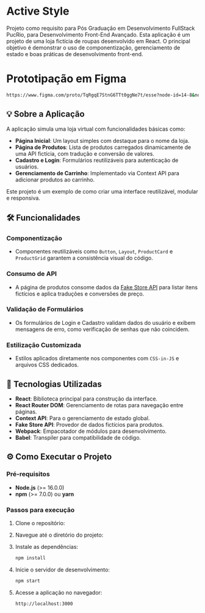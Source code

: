 # Active Style

Projeto como requisito para Pós Graduação em Desenvolvimento FullStack PucRio, para Desenvolvimento Front-End Avançado. Esta aplicação é um projeto de uma loja fictícia de roupas desenvolvido em React. O principal objetivo é demonstrar o uso de componentização, gerenciamento de estado e boas práticas de desenvolvimento front-end.

# Prototipação em Figma
   ```bash
https://www.figma.com/proto/TqRgqE7StnG6TTt0ggNe7t/esse?node-id=14-8&node-type=canvas&t=0V9CulK2qHn6bQmX-1&scaling=scale-down&content-scaling=fixed&page-id=0%3A1&starting-point-node-id=14%3A8
   ```

## 💡 Sobre a Aplicação
A aplicação simula uma loja virtual com funcionalidades básicas como:

- **Página Inicial**: Um layout simples com destaque para o nome da loja.
- **Página de Produtos**: Lista de produtos carregados dinamicamente de uma API fictícia, com tradução e conversão de valores.
- **Cadastro e Login**: Formulários reutilizáveis para autenticação de usuários.
- **Gerenciamento de Carrinho**: Implementado via Context API para adicionar produtos ao carrinho.

Este projeto é um exemplo de como criar uma interface reutilizável, modular e responsiva.

## 🛠️ Funcionalidades

### **Componentização**
- Componentes reutilizáveis como `Button`, `Layout`, `ProductCard` e `ProductGrid` garantem a consistência visual do código.

### **Consumo de API**
- A página de produtos consome dados da [Fake Store API](https://fakestoreapi.com/) para listar itens fictícios e aplica traduções e conversões de preço.

### **Validação de Formulários**
- Os formulários de Login e Cadastro validam dados do usuário e exibem mensagens de erro, como verificação de senhas que não coincidem.

### **Estilização Customizada**
- Estilos aplicados diretamente nos componentes com `CSS-in-JS` e arquivos CSS dedicados.

## 🚀 Tecnologias Utilizadas

- **React**: Biblioteca principal para construção da interface.
- **React Router DOM**: Gerenciamento de rotas para navegação entre páginas.
- **Context API**: Para o gerenciamento de estado global.
- **Fake Store API**: Provedor de dados fictícios para produtos.
- **Webpack**: Empacotador de módulos para desenvolvimento.
- **Babel**: Transpiler para compatibilidade de código.

## ⚙️ Como Executar o Projeto

### Pré-requisitos
- **Node.js** (>= 16.0.0)
- **npm** (>= 7.0.0) ou **yarn**

### Passos para execução

1. Clone o repositório:
  
2. Navegue até o diretório do projeto:

3. Instale as dependências:
   ```bash
   npm install
   ```

4. Inicie o servidor de desenvolvimento:
   ```bash
   npm start
   ```

5. Acesse a aplicação no navegador:
   ```
   http://localhost:3000
   ```


